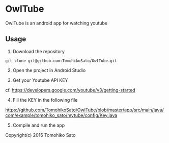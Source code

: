 # OwlTube
OwlTube is an android app for watching youtube

## Usage

1) Download the repository

``` git clone git@github.com:TomohikoSato/OwlTube.git ```

2) Open the project in Android Studio


3) Get your Youtube API KEY

cf. https://developers.google.com/youtube/v3/getting-started

4) Fill the KEY in the following file

https://github.com/TomohikoSato/OwlTube/blob/master/app/src/main/java/com/example/tomohiko_sato/mytube/config/Key.java

5) Compile and run the app


Copyright(c) 2016 Tomohiko Sato
